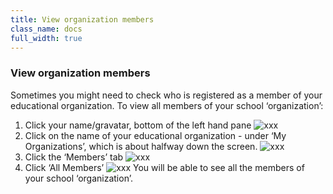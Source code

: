 ```yaml
---
title: View organization members
class_name: docs
full_width: true
---
```


### View organization members
Sometimes you might need to check who is registered as a member of your educational organization. To view all members of your school ‘organization’:

1. Click your name/gravatar, bottom of the left hand pane
![xxx](/img/docs/xxxx.png)
1. Click on the name of your  educational organization - under ‘My Organizations’, which is about halfway down the screen. 
![xxx](/img/docs/xxxx.png)
1. Click the ‘Members’ tab 
![xxx](/img/docs/xxxx.png)
1. Click ‘All Members’
![xxx](/img/docs/xxxx.png)
You will be able to see all the members of your school ‘organization’.
